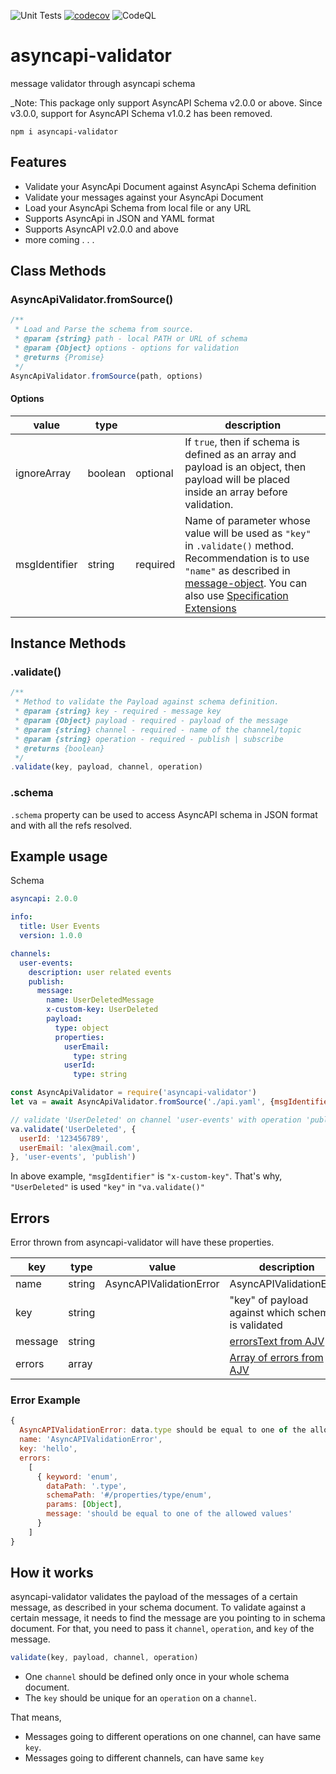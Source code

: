 ![Unit Tests](https://github.com/WaleedAshraf/asyncapi-validator/workflows/Unit%20Tests/badge.svg?branch=master) [![codecov](https://codecov.io/gh/WaleedAshraf/asyncapi-validator/branch/master/graph/badge.svg)](https://codecov.io/gh/WaleedAshraf/asyncapi-validator) ![CodeQL](https://github.com/WaleedAshraf/asyncapi-validator/workflows/CodeQL/badge.svg?branch=master)

# asyncapi-validator

message validator through asyncapi schema

_Note: This package only support AsyncAPI Schema v2.0.0 or above. Since v3.0.0, support for AsyncAPI Schema v1.0.2 has been removed.

`npm i asyncapi-validator`

## Features
- Validate your AsyncApi Document against AsyncApi Schema definition
- Validate your messages against your AsyncApi Document
- Load your AsyncApi Schema from local file or any URL
- Supports AsyncApi in JSON and YAML format
- Supports AsyncAPI v2.0.0 and above
- more coming . . .

## Class Methods

### AsyncApiValidator.fromSource()
```js
/** 
 * Load and Parse the schema from source.
 * @param {string} path - local PATH or URL of schema
 * @param {Object} options - options for validation
 * @returns {Promise}
 */
AsyncApiValidator.fromSource(path, options)
```

#### Options
| value | type | | description |
|-----|----|----|---|
| ignoreArray | boolean | optional | If `true`, then if schema is defined as an array and payload is an object, then payload will be placed inside an array before validation. |
| msgIdentifier | string | required | Name of parameter whose value will be used as `"key"` in `.validate()` method. Recommendation is to use `"name"` as described in [message-object](https://asyncapi.io/docs/specifications/2.0.0/#a-name-messageobject-a-message-object). You can also use [Specification Extensions](https://asyncapi.io/docs/specifications/2.0.0/#specificationExtensions)|

## Instance Methods

### .validate()
```js
/**
 * Method to validate the Payload against schema definition.
 * @param {string} key - required - message key
 * @param {Object} payload - required - payload of the message
 * @param {string} channel - required - name of the channel/topic
 * @param {string} operation - required - publish | subscribe
 * @returns {boolean}
 */
.validate(key, payload, channel, operation)
```

### .schema
`.schema` property can be used to access AsyncAPI schema in JSON format and with all the refs resolved.

## Example usage
Schema
```yaml
asyncapi: 2.0.0

info:
  title: User Events
  version: 1.0.0

channels:
  user-events:
    description: user related events
    publish:
      message:
        name: UserDeletedMessage
        x-custom-key: UserDeleted
        payload:
          type: object
          properties:
            userEmail:
              type: string
            userId:
              type: string
```
```js
const AsyncApiValidator = require('asyncapi-validator')
let va = await AsyncApiValidator.fromSource('./api.yaml', {msgIdentifier: 'x-custom-key'})

// validate 'UserDeleted' on channel 'user-events' with operation 'publish'
va.validate('UserDeleted', {
  userId: '123456789',
  userEmail: 'alex@mail.com',
}, 'user-events', 'publish')
```
In above example, `"msgIdentifier"` is `"x-custom-key"`. That's why, `"UserDeleted"` is used `"key"` in `"va.validate()"`

## Errors
Error thrown from asyncapi-validator will have these properties.

| key     | type   | value                   | description                                                                                                     |
|---------|--------|-------------------------|-----------------------------------------------------------------------------------------------------------------|
| name    | string | AsyncAPIValidationError | AsyncAPIValidationError                                                                                         |
| key     | string |                         | "key" of payload against which schema is validated                                                              |
| message | string |                         | [errorsText from AJV](https://github.com/epoberezkin/ajv#errorstextarrayobject-errors--object-options---string) |
| errors  | array  |                         | [Array of errors from AJV](https://github.com/epoberezkin/ajv#validation-errors)                                |

### Error Example
```js
{
  AsyncAPIValidationError: data.type should be equal to one of the allowed values at MessageValidator.validate (.....
  name: 'AsyncAPIValidationError',
  key: 'hello',
  errors:
    [
      { keyword: 'enum',
        dataPath: '.type',
        schemaPath: '#/properties/type/enum',
        params: [Object],
        message: 'should be equal to one of the allowed values'
      }
    ]
}
```

## How it works
asyncapi-validator validates the payload of the messages of a certain message, as described in your schema document. To validate against
a certain message, it needs to find the message are you pointing to in schema document. For that, you need to pass it `channel`, `operation`, and `key` of the message.

```js
validate(key, payload, channel, operation)
```

- One `channel` should be defined only once in your whole schema document.
- The `key` should be unique for an `operation` on a `channel`.

That means,
- Messages going to different operations on one channel, can have same `key`.
- Messages going to different channels, can have same `key`

